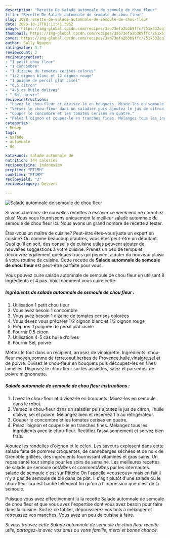 ```yaml
---
description: "Recette De Salade automnale de semoule de chou fleur"
title: "Recette De Salade automnale de semoule de chou fleur"
slug: 3628-recette-de-salade-automnale-de-semoule-de-chou-fleur
date: 2020-10-17T01:11:41.395Z
image: https://img-global.cpcdn.com/recipes/3ab73efa2b3b9ffc/751x532cq70/salade-automnale-de-semoule-de-chou-fleur-photo-principale-de-la-recette.jpg
thumbnail: https://img-global.cpcdn.com/recipes/3ab73efa2b3b9ffc/751x532cq70/salade-automnale-de-semoule-de-chou-fleur-photo-principale-de-la-recette.jpg
cover: https://img-global.cpcdn.com/recipes/3ab73efa2b3b9ffc/751x532cq70/salade-automnale-de-semoule-de-chou-fleur-photo-principale-de-la-recette.jpg
author: Sally Nguyen
ratingvalue: 3.7
reviewcount: 3
recipeingredient:
- "1 petit chou fleur"
- "1 concombre"
- "1 dizaine de tomates cerises colores"
- "1/2 oignon blanc et 12 oignon rouge"
- "1 poigne de persil plat cisel"
- "0,5 citron"
- "4-5 cs huile dolives"
- " Sel poivre"
recipeinstructions:
- "Lavez le chou-fleur et divisez-le en bouquets. Mixez-les en semoule dans le robot."
- "Versez le chou-fleur dans un saladier puis ajoutez le jus de citron, l’huile d’olive, sel et poivre. Mélangez bien et réservez 1 h au réfrigérateur."
- "Couper le concombre et les tomates cerises en quatre."
- "Pelez l’oignon et coupez-le en tranches fines. Mélangez tous les ingrédients avec le chou-fleur. Rectifiez l’assaisonnement et servez bien frais."
categories:
- Resep
tags:
- salade
- automnale
- de

katakunci: salade automnale de 
nutrition: 144 calories
recipecuisine: Indonesian
preptime: "PT15M"
cooktime: "PT49M"
recipeyield: "2"
recipecategory: Dessert

---
```



![Salade automnale de semoule de chou fleur](https://img-global.cpcdn.com/recipes/3ab73efa2b3b9ffc/751x532cq70/salade-automnale-de-semoule-de-chou-fleur-photo-principale-de-la-recette.jpg)

Si vous cherchez de nouvelles recettes à essayer ce week end ne cherchez plus! Nous vous fournissons uniquement le meilleur salade automnale de semoule de chou fleur ici. Nous avons un grand nombre de recette à tester.

Êtes-vous un maître de cuisine? Peut-être êtes-vous juste un expert en cuisine? Ou comme beaucoup d'autres, vous êtes peut-être un débutant. Quoi qu'il en soit, des conseils de cuisine utiles peuvent ajouter de nouvelles suggestions à votre cuisine. Prenez un peu de temps et découvrez également quelques trucs qui peuvent ajouter du nouveau plaisir à votre routine de cuisine. Cette recette de <strong> Salade automnale de semoule de chou fleur </strong> est peut-être parfaite pour vous.

<!--inarticleads1-->

Vous pouvez cuire salade automnale de semoule de chou fleur en utilisant 8 Ingrédients et 4 pas. Voici comment vous cuire cette.

##### Ingrédients de salade automnale de semoule de chou fleur :

1. Utilisation 1 petit chou fleur
1. Vous avez besoin 1 concombre
1. Vous avez besoin 1 dizaine de tomates cerises colorées
1. Vous devez vous préparer 1/2 oignon blanc et 1/2 oignon rouge
1. Préparer 1 poignée de persil plat ciselé
1. Fournir 0,5 citron
1. Utilisation 4-5 càs huile d’olives
1. Fournir  Sel, poivre


Mettez le tout dans un récipient, arrosez de vinaigrette. Ingrédients: chou-fleur moyen,pomme de terre,oeuf,herbes de Provence,huile,vinaigre,sel et de poivre. Divisez le chou-fleur en bouquets puis découpez-les en fines lamelles. Disposez le chou-fleur sur les assiettes, salez et parsemez de poivre mignonnette. 

<!--inarticleads2-->

##### Salade automnale de semoule de chou fleur instructions :

1. Lavez le chou-fleur et divisez-le en bouquets. Mixez-les en semoule dans le robot.
1. Versez le chou-fleur dans un saladier puis ajoutez le jus de citron, l’huile d’olive, sel et poivre. Mélangez bien et réservez 1 h au réfrigérateur.
1. Couper le concombre et les tomates cerises en quatre.
1. Pelez l’oignon et coupez-le en tranches fines. Mélangez tous les ingrédients avec le chou-fleur. Rectifiez l’assaisonnement et servez bien frais.


Ajoutez les rondelles d&#39;oignon et le céleri. Les saveurs explosent dans cette salade faite de pommes croquantes, de canneberges séchées et de noix de Grenoble grillées, des ingrédients fournissant vitamines et gras sains. Un repas santé tout simple pour les soirs de semaine. Les meilleures recettes de salade de semoule notÃ©es et commentÃ©es par les internautes. salade de semoule c&#39;est sur Ptitche On l&#39;appelle «couscous» mais en fait il n&#39;y a pas de semoule de blé dans ce plat. Il s&#39;agit plutôt d&#39;une salade où le chou-fleur cru est haché tellement fin qu&#39;on a l&#39;impression que c&#39;est de la semoule. 

<!--inarticleads1-->

<p>
Puisque vous avez effectivement lu la recette Salade automnale de semoule de chou fleur et que vous avez l'expertise dont vous avez besoin pour faire dans la cuisine. Sortez ce tablier, dépoussiérez vos bols à mélanger et retroussez vos manches. Vous avez un peu de cuisine à faire.
</p>

<p>
<i>Si vous trouvez cette Salade automnale de semoule de chou fleur recette utile, partagez-la avec vos amis ou votre famille, merci et bonne chance.</i>
</p>
